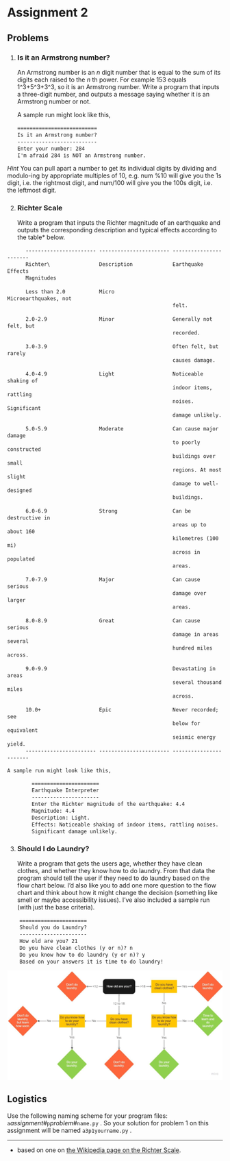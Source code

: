 # Assignment 2

## Problems

1.  ### Is it an Armstrong number?

    An Armstrong number is an _n_ digit number that is equal to the sum
    of its digits each raised to the _n_ th power. For example 153 equals
    1^3+5^3+3^3, so it is an Armstrong number. Write a program that
    inputs a three-digit number, and outputs a message saying whether it
    is an Armstrong number or not.

    A sample run might look like this,

        ==========================
        Is it an Armstrong number?
        --------------------------
        Enter your number: 284
        I'm afraid 284 is NOT an Armstrong number.

   _Hint_ You can pull apart a number to get its individual digits by
    dividing and modulo-ing by appropriate multiples of 10, e.g. num %10
    will give you the 1s digit, i.e. the rightmost digit, and num/100
    will give you the 100s digit, i.e. the leftmost digit.

2.  ### Richter Scale

    Write a program that inputs the Richter magnitude of an earthquake
    and outputs the corresponding description and typical effects
    according to the table* below.

```
      ----------------------- ----------------------- -----------------------
      Richter\                Description             Earthquake Effects
      Magnitudes                                      

      Less than 2.0           Micro                   Microearthquakes, not
                                                      felt.

      2.0-2.9                 Minor                   Generally not felt, but
                                                      recorded.

      3.0-3.9                                         Often felt, but rarely
                                                      causes damage.

      4.0-4.9                 Light                   Noticeable shaking of
                                                      indoor items, rattling
                                                      noises. Significant
                                                      damage unlikely.

      5.0-5.9                 Moderate                Can cause major damage
                                                      to poorly constructed
                                                      buildings over small
                                                      regions. At most slight
                                                      damage to well-designed
                                                      buildings.

      6.0-6.9                 Strong                  Can be destructive in
                                                      areas up to about 160
                                                      kilometres (100 mi)
                                                      across in populated
                                                      areas.

      7.0-7.9                 Major                   Can cause serious
                                                      damage over larger
                                                      areas.

      8.0-8.9                 Great                   Can cause serious
                                                      damage in areas several
                                                      hundred miles across.

      9.0-9.9                                         Devastating in areas
                                                      several thousand miles
                                                      across.

      10.0+                   Epic                    Never recorded; see
                                                      below for equivalent
                                                      seismic energy yield.
      ----------------------- ----------------------- -----------------------
```

    A sample run might look like this,

```
        ======================
        Earthquake Interpreter
        ----------------------
        Enter the Richter magnitude of the earthquake: 4.4
        Magnitude: 4.4
        Description: Light.
        Effects: Noticeable shaking of indoor items, rattling noises. 
        Significant damage unlikely.
```

3.  ### Should I do Laundry?

    Write a program that gets the users age, whether they have clean clothes, and whether they know how to do laundry. From that data the
    program should tell the user if they need to do laundry based on the flow chart below. I’d also like you to add one more question to the flow chart and think about how it might change the decision (something like smell or maybe accessibility issues). I’ve also included a sample
    run (with just the base criteria).

```
    ======================
    Should you do Laundry?
    ----------------------
    How old are you? 21
    Do you have clean clothes (y or n)? n
    Do you know how to do laundry (y or n)? y
    Based on your answers it is time to do laundry!
```

![](90_Laundry.png)

## Logistics

Use the following naming scheme for your program files:
    `a`*assignment#*`p`*problem#*`name.py` . So your solution
    for problem 1 on this assignment will be named `a3p1yourname.py` .

------------------------------------------------------------------------

* based on one on [the Wikipedia page on the Richter
Scale](http://en.wikipedia.org/wiki/Richter_scale).
